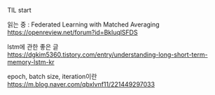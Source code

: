 TIL start


읽는 중 : Federated Learning with Matched Averaging  
https://openreview.net/forum?id=BkluqlSFDS

lstm에 관한 좋은 글  
https://dgkim5360.tistory.com/entry/understanding-long-short-term-memory-lstm-kr

epoch, batch size, iteration이란  
https://m.blog.naver.com/qbxlvnf11/221449297033
